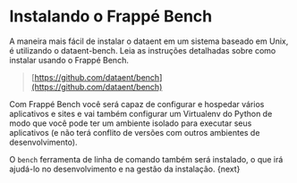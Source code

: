 <!-- add-breadcrumbs -->
# Instalando o Frappé Bench

A maneira mais fácil de instalar o dataent em um sistema baseado em Unix, é utilizando o dataent-bench. Leia as instruções detalhadas sobre como instalar usando o Frappé Bench.

> [https://github.com/dataent/bench](https://github.com/dataent/bench)

Com Frappé Bench você será capaz de configurar e hospedar vários aplicativos e sites e vai também configurar um Virtualenv do Python de modo que você pode ter um ambiente isolado para executar seus aplicativos (e não terá conflito de versões com outros ambientes de desenvolvimento).

O `bench` ferramenta de linha de comando também será instalado, o que irá ajudá-lo no desenvolvimento e na gestão da instalação.
{next}
